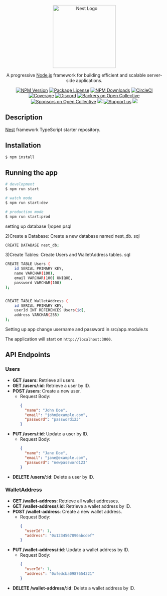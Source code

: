 <p align="center">
  <a href="http://nestjs.com/" target="blank"><img src="https://nestjs.com/img/logo-small.svg" width="200" alt="Nest Logo" /></a>
</p>

[circleci-image]: https://img.shields.io/circleci/build/github/nestjs/nest/master?token=abc123def456
[circleci-url]: https://circleci.com/gh/nestjs/nest

  <p align="center">A progressive <a href="http://nodejs.org" target="_blank">Node.js</a> framework for building efficient and scalable server-side applications.</p>
    <p align="center">
<a href="https://www.npmjs.com/~nestjscore" target="_blank"><img src="https://img.shields.io/npm/v/@nestjs/core.svg" alt="NPM Version" /></a>
<a href="https://www.npmjs.com/~nestjscore" target="_blank"><img src="https://img.shields.io/npm/l/@nestjs/core.svg" alt="Package License" /></a>
<a href="https://www.npmjs.com/~nestjscore" target="_blank"><img src="https://img.shields.io/npm/dm/@nestjs/common.svg" alt="NPM Downloads" /></a>
<a href="https://circleci.com/gh/nestjs/nest" target="_blank"><img src="https://img.shields.io/circleci/build/github/nestjs/nest/master" alt="CircleCI" /></a>
<a href="https://coveralls.io/github/nestjs/nest?branch=master" target="_blank"><img src="https://coveralls.io/repos/github/nestjs/nest/badge.svg?branch=master#9" alt="Coverage" /></a>
<a href="https://discord.gg/G7Qnnhy" target="_blank"><img src="https://img.shields.io/badge/discord-online-brightgreen.svg" alt="Discord"/></a>
<a href="https://opencollective.com/nest#backer" target="_blank"><img src="https://opencollective.com/nest/backers/badge.svg" alt="Backers on Open Collective" /></a>
<a href="https://opencollective.com/nest#sponsor" target="_blank"><img src="https://opencollective.com/nest/sponsors/badge.svg" alt="Sponsors on Open Collective" /></a>
  <a href="https://paypal.me/kamilmysliwiec" target="_blank"><img src="https://img.shields.io/badge/Donate-PayPal-ff3f59.svg"/></a>
    <a href="https://opencollective.com/nest#sponsor"  target="_blank"><img src="https://img.shields.io/badge/Support%20us-Open%20Collective-41B883.svg" alt="Support us"></a>
  <a href="https://twitter.com/nestframework" target="_blank"><img src="https://img.shields.io/twitter/follow/nestframework.svg?style=social&label=Follow"></a>
</p>
  <!--[![Backers on Open Collective](https://opencollective.com/nest/backers/badge.svg)](https://opencollective.com/nest#backer)
  [![Sponsors on Open Collective](https://opencollective.com/nest/sponsors/badge.svg)](https://opencollective.com/nest#sponsor)-->

## Description

[Nest](https://github.com/nestjs/nest) framework TypeScript starter repository.

## Installation

```bash
$ npm install
```

## Running the app

```bash
# development
$ npm run start

# watch mode
$ npm run start:dev

# production mode
$ npm run start:prod
```

setting up database
1)open psql

2)Create a Database: Create a new database named nest_db.
sql

```bash
CREATE DATABASE nest_db;
```

3)Create Tables: Create Users and WalletAddress tables.
sql

```bash
CREATE TABLE Users (
    id SERIAL PRIMARY KEY,
    name VARCHAR(100),
    email VARCHAR(100) UNIQUE,
    password VARCHAR(100)
);


CREATE TABLE WalletAddress (
    id SERIAL PRIMARY KEY,
    userId INT REFERENCES Users(id),
    address VARCHAR(255)
);
```
Setting up app
change username and password in src/app.module.ts



 The application will start on `http://localhost:3000`.

## API Endpoints

### Users

- **GET /users**: Retrieve all users.
- **GET /users/:id**: Retrieve a user by ID.
- **POST /users**: Create a new user.
  - Request Body:
    ```json
    {
      "name": "John Doe",
      "email": "john@example.com",
      "password": "password123"
    }
    ```
- **PUT /users/:id**: Update a user by ID.
  - Request Body:
    ```json
    {
      "name": "Jane Doe",
      "email": "jane@example.com",
      "password": "newpassword123"
    }
    ```
- **DELETE /users/:id**: Delete a user by ID.

### WalletAddress

- **GET /wallet-address**: Retrieve all wallet addresses.
- **GET /wallet-address/:id**: Retrieve a wallet address by ID.
- **POST /wallet-address**: Create a new wallet address.
  - Request Body:
    ```json
    {
      "userId": 1,
      "address": "0x1234567890abcdef"
    }
    ```
- **PUT /wallet-address/:id**: Update a wallet address by ID.
  - Request Body:
    ```json
    {
      "userId": 1,
      "address": "0xfedcba0987654321"
    }
    ```
- **DELETE /wallet-address/:id**: Delete a wallet address by ID.

